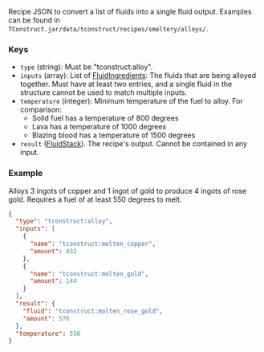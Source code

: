 Recipe JSON to convert a list of fluids into a single fluid output. Examples can be found in `TConstruct.jar/data/tconstruct/recipes/smeltery/alloys/`.

### Keys
* `type` (string): Must be "tconstruct:alloy".
* `inputs` (array): List of [FluidIngredients](#fluidingredient): The fluids that are being alloyed together. Must have at least two entries, and a single fluid in the structure cannot be used to match multiple inputs.
* `temperature` (integer): Minimum temperature of the fuel to alloy. For comparison:
    * Solid fuel has a temperature of 800 degrees
    * Lava has a temperature of 1000 degrees
    * Blazing blood has a temperature of 1500 degrees
* `result` ([FluidStack](#fluidstack)). The recipe's output. Cannot be contained in any input.

### Example
Alloys 3 ingots of copper and 1 ingot of gold to produce 4 ingots of rose gold. Requires a fuel of at least 550 degrees to melt.

```json
{
  "type": "tconstruct:alloy",
  "inputs": [
    {
      "name": "tconstruct:molten_copper",
      "amount": 432
    },
    {
      "name": "tconstruct:molten_gold",
      "amount": 144
    }
  ],
  "result": {
    "fluid": "tconstruct:molten_rose_gold",
    "amount": 576
  },
  "temperature": 550
}
```